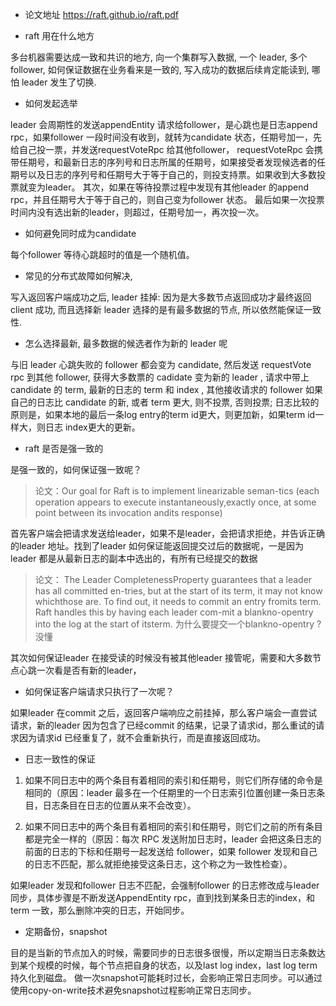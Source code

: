 * 论文地址
https://raft.github.io/raft.pdf



* raft 用在什么地方 

多台机器需要达成一致和共识的地方, 向一个集群写入数据, 一个 leader, 多个 follower, 如何保证数据在业务看来是一致的, 写入成功的数据后续肯定能读到, 哪怕 leader 发生了切换. 

* 如何发起选举

leader 会周期性的发送appendEntity 请求给follower，是心跳也是日志append rpc，如果follower 一段时间没有收到，就转为candidate 状态，任期号加一，先给自己投一票，并发送requestVoteRpc 给其他follower，
requestVoteRpc 会携带任期号，和最新日志的序列号和日志所属的任期号，如果接受者发现候选者的任期号以及日志的序列号和任期号大于等于自己的，则投支持票。如果收到大多数投票就变为leader。
其次，如果在等待投票过程中发现有其他leader 的append rpc，并且任期号大于等于自己的，则自己变为follower 状态。
最后如果一次投票时间内没有选出新的leader，则超过，任期号加一，再次投一次。

* 如何避免同时成为candidate

每个follower 等待心跳超时的值是一个随机值。

* 常见的分布式故障如何解决,

写入返回客户端成功之后, leader 挂掉: 因为是大多数节点返回成功才最终返回 client 成功, 而且选择新 leader 选择的是有最多数据的节点, 所以依然能保证一致性.

* 怎么选择最新, 最多数据的候选者作为新的 leader 呢

与旧 leader 心跳失败的 follower 都会变为 candidate, 然后发送 requestVote rpc 到其他 follower, 获得大多数票的 cadidate 变为新的 leader , 请求中带上candidate 的 term, 最新的日志的 term 和 index , 其他接收请求的 follower 如果自己的日志比 candidate 的新, 或者 term 更大, 则不投票, 否则投票; 日志比较的原则是，如果本地的最后一条log entry的term id更大，则更加新，如果term id一样大，则日志 index更大的更新。

* raft 是否是强一致的

是强一致的，如何保证强一致呢？
>论文：Our goal for Raft is to implement linearizable seman-tics (each operation appears to execute instantaneously,exactly once, at some point between its invocation andits response)

首先客户端会把请求发送给leader，如果不是leader，会把请求拒绝，并告诉正确的leader 地址。找到了leader 如何保证能返回提交过后的数据呢，一是因为leader 都是从最新日志的副本中选出的，有所有已经提交的数据
>论文： The Leader CompletenessProperty guarantees that a leader has all committed en-tries, but at the start of its term, it may not know whichthose are. To find out, it needs to commit an entry fromits term. Raft handles this by having each leader com-mit a blankno-opentry into the log at the start of itsterm. 
为什么要提交一个blankno-opentry ? 没懂

其次如何保证leader 在接受读的时候没有被其他leader 接管呢，需要和大多数节点心跳一次看是否有新的leader，

* 如何保证客户端请求只执行了一次呢？

如果leader 在commit 之后，返回客户端响应之前挂掉，那么客户端会一直尝试请求，新的leader 因为包含了已经commit 的结果，记录了请求id，那么重试的请求因为请求id 已经重复了，就不会重新执行，而是直接返回成功。

* 日志一致性的保证

1. 如果不同日志中的两个条目有着相同的索引和任期号，则它们所存储的命令是相同的（原因：leader 最多在一个任期里的一个日志索引位置创建一条日志条目，日志条目在日志的位置从来不会改变）。


2. 如果不同日志中的两个条目有着相同的索引和任期号，则它们之前的所有条目都是完全一样的（原因：每次 RPC 发送附加日志时，leader 会把这条日志的前面的日志的下标和任期号一起发送给 follower，如果 follower 发现和自己的日志不匹配，那么就拒绝接受这条日志，这个称之为一致性检查）。

如果leader 发现和follower 日志不匹配，会强制follower 的日志修改成与leader 同步，具体步骤是不断发送AppendEntity rpc，直到找到某条日志的index，和term 一致，那么删除冲突的日志，开始同步。

* 定期备份，snapshot

目的是当新的节点加入的时候，需要同步的日志很多很慢，所以定期当日志条数达到某个规模的时候，每个节点把自身的状态，以及last log index，last log term 持久化到磁盘。
做一次snapshot可能耗时过长，会影响正常日志同步。可以通过使用copy-on-write技术避免snapshot过程影响正常日志同步。